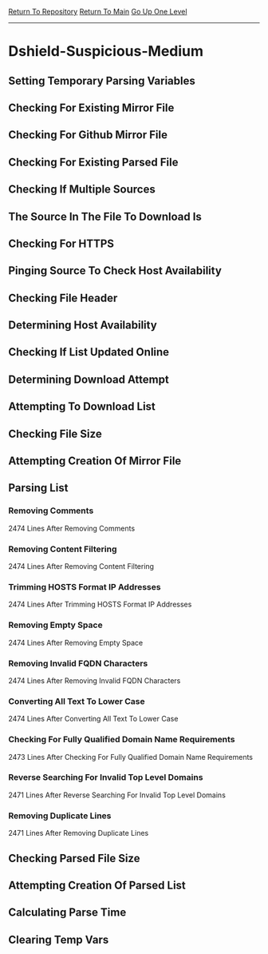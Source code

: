[Return To Repository](https://github.com/deathbybandaid/piholeparser/)
[Return To Main](https://github.com/deathbybandaid/piholeparser/blob/master/RecentRunLogs/Mainlog.md)
[Go Up One Level](https://github.com/deathbybandaid/piholeparser/blob/master/RecentRunLogs/TopLevelScripts/30-Processing-Blacklists.md)
____________________________________
# Dshield-Suspicious-Medium
## Setting Temporary Parsing Variables
## Checking For Existing Mirror File
## Checking For Github Mirror File
## Checking For Existing Parsed File
## Checking If Multiple Sources
## The Source In The File To Download Is
## Checking For HTTPS
## Pinging Source To Check Host Availability
## Checking File Header
## Determining Host Availability
## Checking If List Updated Online
## Determining Download Attempt
## Attempting To Download List
## Checking File Size
## Attempting Creation Of Mirror File
## Parsing List
### Removing Comments
2474 Lines After Removing Comments
### Removing Content Filtering
2474 Lines After Removing Content Filtering
### Trimming HOSTS Format IP Addresses
2474 Lines After Trimming HOSTS Format IP Addresses
### Removing Empty Space
2474 Lines After Removing Empty Space
### Removing Invalid FQDN Characters
2474 Lines After Removing Invalid FQDN Characters
### Converting All Text To Lower Case
2474 Lines After Converting All Text To Lower Case
### Checking For Fully Qualified Domain Name Requirements
2473 Lines After Checking For Fully Qualified Domain Name Requirements
### Reverse Searching For Invalid Top Level Domains
2471 Lines After Reverse Searching For Invalid Top Level Domains
### Removing Duplicate Lines
2471 Lines After Removing Duplicate Lines
## Checking Parsed File Size
## Attempting Creation Of Parsed List
## Calculating Parse Time
## Clearing Temp Vars
